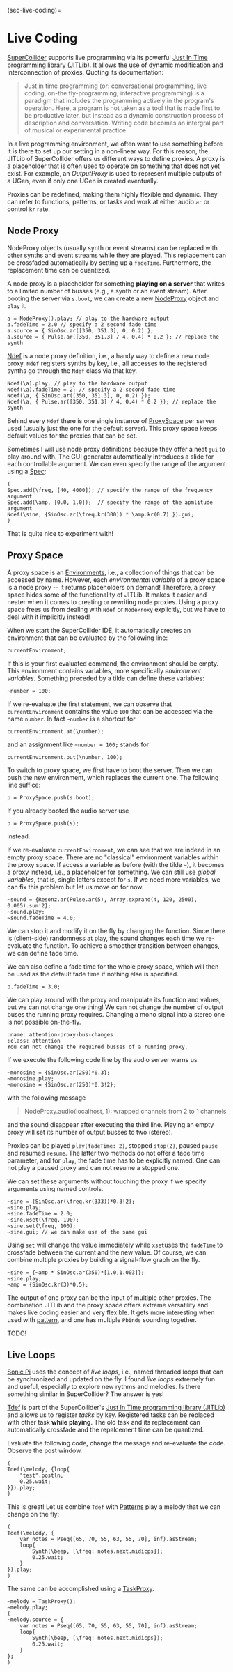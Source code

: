 (sec-live-coding)=
# Live Coding

[SuperCollider](https://supercollider.github.io/) supports live programming via its powerful [Just In Time programming library (JITLib)](https://doc.sccode.org/Overviews/JITLib.html).
It allows the use of dynamic modification and interconnection of proxies.
Quoting its documentation:

>Just in time programming (or: conversational programming, live coding, on-the fly-programming, interactive programming) is a paradigm that includes the programming actively in the program's operation. Here, a program is not taken as a tool that is made first to be productive later, but instead as a dynamic construction process of description and conversation. Writing code becomes an intergral part of musical or experimental practice.

In a live programming environment, we often want to use something before it is there to set up our setting in a non-linear way.
For this reason, the JITLib of SuperCollider offers us different ways to define proxies.
A proxy is a placeholder that is often used to operate on something that does not yet exist.
For example, an *OutputProxy* is used to represent multiple outputs of a UGen, even if only one UGen is created eventually.

Proxies can be redefined, making them highly flexible and dynamic.
They can refer to functions, patterns, or tasks and work at either audio ``ar`` or control ``kr`` rate.

## Node Proxy

NodeProxy objects (usually synth or event streams) can be replaced with other synths and event streams while they are played.
This replacement can be crossfaded automatically by setting up a ``fadeTime``.
Furthermore, the replacement time can be quantized.

A node proxy is a placeholder for something **playing on a server** that writes to a limited number of busses (e.g., a synth or an event stream).
After booting the server via ``s.boot``, we can create a new [NodeProxy](https://doc.sccode.org/Classes/NodeProxy.html) object and ``play`` it.

```isc
a = NodeProxy().play; // play to the hardware output
a.fadeTime = 2.0 // specify a 2 second fade time
a.source = { SinOsc.ar([350, 351.3], 0, 0.2) };
a.source = { Pulse.ar([350, 351.3] / 4, 0.4) * 0.2 }; // replace the synth
```

[Ndef](https://doc.sccode.org/Classes/Ndef.html) is a node proxy definition, i.e., a handy way to define a new node proxy.
``Ndef`` registers synths by key, i.e., all accesses to the registered synths go through the ``Ndef`` class via that key.

```isc
Ndef(\a).play; // play to the hardware output
Ndef(\a).fadeTime = 2; // specify a 2 second fade time
Ndef(\a, { SinOsc.ar([350, 351.3], 0, 0.2) });
Ndef(\a, { Pulse.ar([350, 351.3] / 4, 0.4) * 0.2 }); // replace the synth
```

Behind every ``Ndef`` there is one single instance of [ProxySpace](https://doc.sccode.org/Classes/ProxySpace.html) per server used (usually just the one for the default server).
This proxy space keeps default values for the proxies that can be set.

Sometimes I will use node proxy definitions because they offer a neat ``gui`` to play around with.
The GUI generator automatically introduces a slide for each controllable argument.
We can even specify the range of the argument using a [Spec](https://doc.sccode.org/Classes/Spec.html):

```isc
(
Spec.add(\freq, [40, 4000]); // specify the range of the frequency argument
Spec.add(\amp, [0.0, 1.0]);  // specify the range of the apmlitude argument
Ndef(\sine, {SinOsc.ar(\freq.kr(300)) * \amp.kr(0.7) }).gui;
)
```

That is quite nice to experiment with!

## Proxy Space

A proxy space is an [Environments](https://doc.sccode.org/Classes/Environment.html), i.e., a collection of things that can be accessed by name.
However, each *environmental variable* of a proxy space is a node proxy -- it returns placeholders on demand!
Therefore, a proxy space hides some of the functionality of JITLib.
It makes it easier and neater when it comes to creating or rewriting node proxies.
Using a proxy space frees us from dealing with ``Ndef`` or ``NodeProxy`` explicitly, but we have to deal with it implicitly instead!

When we start the SuperCollider IDE, it automatically creates an environment that can be evaluated by the following line:

```isc
currentEnvironment;
```

If this is your first evaluated command, the environment should be empty.
This environment contains variables, more specifically *environment variables*.
Something preceded by a tilde can define these variables:

```isc
~number = 100;
```

If we re-evaluate the first statement, we can observe that ``currentEnvironment`` contains the value ``100`` that can be accessed via the name ``number``.
In fact ``~number`` is a shortcut for 

```isc
currentEnvironment.at(\number);
```

and an assignment like ``~number = 100;`` stands for

```isc
currentEnvironment.put(\number, 100);
```

To switch to proxy space, we first have to boot the server. 
Then we can push the new environment, which replaces the current one.
The following line suffice:

```isc
p = ProxySpace.push(s.boot);
```

If you already booted the audio server use 

```isc
p = ProxySpace.push(s);
```

instead.

If we re-evaluate ``currentEnvironment``, we can see that we are indeed in an empty proxy space.
There are no "classical" environment variables within the proxy space.
If access a variable as before (with the tilde ``~``), it becomes a proxy instead, i.e., a placeholder for something.
We can still use *global variables*, that is, single letters except for ``s``.
If we need more variables, we can fix this problem but let us move on for now.

```isc
~sound = {Resonz.ar(Pulse.ar(5), Array.exprand(4, 120, 2500), 0.005).sum!2};
~sound.play;
~sound.fadeTime = 4.0;
```

We can stop it and modify it on the fly by changing the function.
Since there is (client-side) randomness at play, the sound changes each time we re-evaluate the function.
To achieve a smoother transition between changes, we can define fade time.

We can also define a fade time for the whole proxy space, which will then be used as the default fade time if nothing else is specified.

```isc
p.fadeTime = 3.0;
```

We can play around with the proxy and manipulate its function and values, but we can not change one thing!
We can not change the number of output buses the running proxy requires.
Changing a mono signal into a stereo one is not possible on-the-fly.

```{admonition} Bus Changes
:name: attention-proxy-bus-changes
:class: attention
You can not change the required busses of a running proxy.
```

If we execute the following code line by the audio server warns us

```isc
~monosine = {SinOsc.ar(250)*0.3};
~monosine.play;
~monosine = {SinOsc.ar(250)*0.3!2};
```

with the following message

>NodeProxy.audio(localhost, 1): wrapped channels from 2 to 1 channels

and the sound disappear after executing the third line.
Playing an empty proxy will set its number of output busses to two (stereo).

Proxies can be played ``play(fadeTime: 2)``, stopped ``stop(2)``, paused ``pause`` and resumed ``resume``.
The latter two methods do not offer a fade time parameter, and for ``play``, the fade time has to be explicitly named.
One can not play a paused proxy and can not resume a stopped one.

We can set these arguments without touching the proxy if we specify arguments using named controls.

```isc
~sine = {SinOsc.ar(\freq.kr(333))*0.3!2};
~sine.play;
~sine.fadeTime = 2.0;
~sine.xset(\freq, 190);
~sine.set(\freq, 100);
~sine.gui; // we can make use of the same gui
```

Using ``set`` will change the value immediately while ``xset``uses the ``fadeTime`` to crossfade between the current and the new value.
Of course, we can combine multiple proxies by building a signal-flow graph on the fly.

```isc
~sine = {~amp * SinOsc.ar(350)*[1.0,1.003]};
~sine.play;
~amp = {SinOsc.kr(3)*0.5};
```

The output of one proxy can be the input of multiple other proxies.
The combination JITLib and the proxy space offers extreme versatility and makes live coding easier and very flexible.
It gets more interesting when used with [pattern](sec-pattern), and one has multiple ``Pbinds`` sounding together.

TODO!

## Live Loops

[Sonic Pi](https://github.com/sonic-pi-net/sonic-pi) uses the concept of *live loops*, i.e., named threaded loops that can be synchronized and updated on the fly.
I found *live loops* extremely fun and useful, especially to explore new rythms and melodies.
Is there something similar in SuperCollider?
The answer is yes!

[Tdef](https://doc.sccode.org/Classes/Tdef.html) is part of the SuperCollider's [Just In Time programming library (JITLib)](https://doc.sccode.org/Overviews/JITLib.html) and allows us to register *tasks* by key.
Registered tasks can be replaced with other task **while playing**.
The old task and its replacement can automatically crossfade and the repalcement time can be quantized.

Evaluate the following code, change the message and re-evaluate the code.
Observe the post window.

```isc
(
Tdef(\melody, {loop{
    "test".postln;
    0.25.wait;
}}).play;
)
```

This is great!
Let us combine ``Tdef`` with [Patterns](sec-pattern) play a melody that we can change on the fly:

```isc
(
Tdef(\melody, {
    var notes = Pseq([65, 70, 55, 63, 55, 70], inf).asStream;
    loop{
        Synth(\beep, [\freq: notes.next.midicps]);
        0.25.wait;
    }
}).play;
)
```

The same can be accomplished using a [TaskProxy](https://doc.sccode.org/Classes/TaskProxy.html).

```isc
~melody = TaskProxy();
~melody.play;
(
~melody.source = {
    var notes = Pseq([65, 70, 55, 63, 55, 70], inf).asStream;
    loop{
        Synth(\beep, [\freq: notes.next.midicps]);
        0.25.wait;
    }
};
)
```